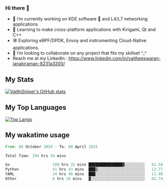 ### Hi there 👋

- 🔭 I’m currently working on KDE software 💓 and L4/L7 networking applications 
- 📖 Learning to make cross-platform applications with Kirigami, Qt and C++
- 🕸️ Exploring eBPF/DPDK, Envoy and instrumenting Cloud-Native applications. 
- 👯 I’m looking to collaborate on any project that fits my skillset ^_^
- Reach me at my LinkedIn : https://www.linkedin.com/in/vaitheeswaran-janakiraman-8231a3200/

## My Stats
[![VaithiSniper's GitHub stats](https://github-readme-stats.vercel.app/api?username=VaithiSniper&hide=stars&theme=radical)](https://github.com/anuraghazra/github-readme-stats)

## My Top Languages

[![Top Langs](https://github-readme-stats.vercel.app/api/top-langs/?username=VaithiSniper&layout=compact)](https://github.com/anuraghazra/github-readme-stats)

## My wakatime usage

<!--START_SECTION:waka-->

```rust
From: 08 October 2024 - To: 08 April 2025

Total Time: 294 hrs 34 mins

Go                   189 hrs 32 mins ███████████████▓░░░░░░░░░   62.58 %
Python               41 hrs 43 mins  ███▒░░░░░░░░░░░░░░░░░░░░░   13.77 %
YAML                 34 hrs 46 mins  ███░░░░░░░░░░░░░░░░░░░░░░   11.48 %
Other                8 hrs 18 mins   ▓░░░░░░░░░░░░░░░░░░░░░░░░   02.74 %
```

<!--END_SECTION:waka-->
